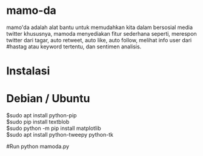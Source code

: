 # mamo-da
  mamo'da adalah alat bantu untuk memudahkan kita dalam bersosial media twitter khususnya, mamoda menyediakan fitur sederhana seperti, merespon twitter dari tagar, auto retweet, auto like, auto follow, melihat info user dari #hastag atau keyword tertentu, dan sentimen analisis. 
# Instalasi
# Debian / Ubuntu
  $sudo apt install python-pip  
  $sudo pip install textblob  
  $sudo python -m pip install matplotlib  
  $sudo apt install python-tweepy python-tk 

#Run
python mamoda.py  

